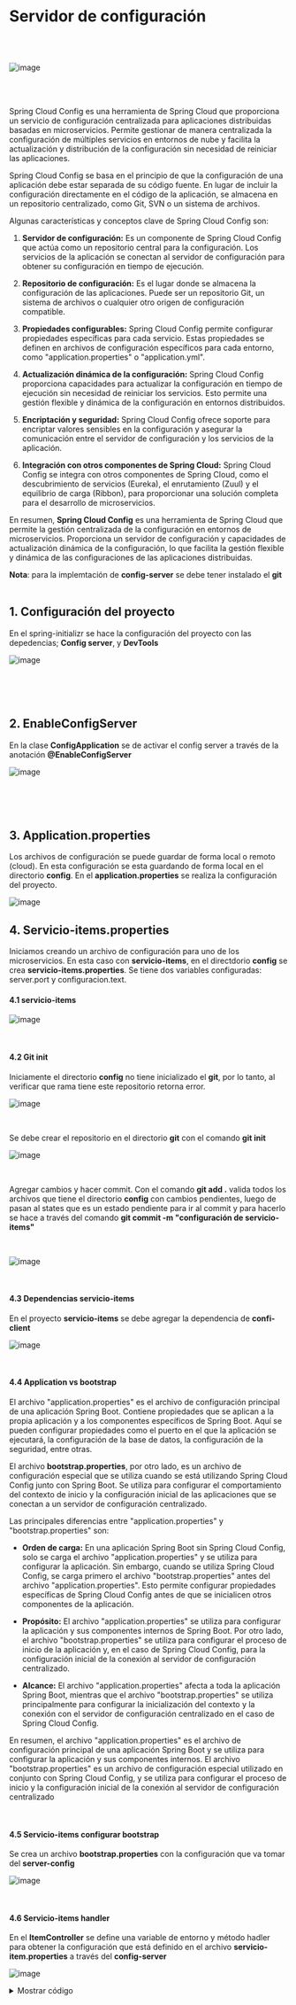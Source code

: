 # Servidor de configuración

<br>
<br>

![image](https://github.com/crodrigr/microservicios-spring-boot-confenalco/assets/31961588/f55c4a7d-b14a-4158-8af8-a26bc72bbdf5)


<br>
<br>


Spring Cloud Config es una herramienta de Spring Cloud que proporciona un servicio de configuración centralizada para aplicaciones distribuidas basadas en microservicios. Permite gestionar de manera centralizada la configuración de múltiples servicios en entornos de nube y facilita la actualización y distribución de la configuración sin necesidad de reiniciar las aplicaciones.

Spring Cloud Config se basa en el principio de que la configuración de una aplicación debe estar separada de su código fuente. En lugar de incluir la configuración directamente en el código de la aplicación, se almacena en un repositorio centralizado, como Git, SVN o un sistema de archivos.

Algunas características y conceptos clave de Spring Cloud Config son:

   1. **Servidor de configuración:** Es un componente de Spring Cloud Config que actúa como un repositorio central para la configuración. Los servicios de la aplicación se conectan al servidor de configuración para obtener su configuración en tiempo de ejecución.

   2. **Repositorio de configuración:** Es el lugar donde se almacena la configuración de las aplicaciones. Puede ser un repositorio Git, un sistema de archivos o cualquier otro origen de configuración compatible.

   3. **Propiedades configurables:** Spring Cloud Config permite configurar propiedades específicas para cada servicio. Estas propiedades se definen en archivos de configuración específicos para cada entorno, como "application.properties" o "application.yml".

   4. **Actualización dinámica de la configuración:** Spring Cloud Config proporciona capacidades para actualizar la configuración en tiempo de ejecución sin necesidad de reiniciar los servicios. Esto permite una gestión flexible y dinámica de la configuración en entornos distribuidos.

   5. **Encriptación y seguridad:** Spring Cloud Config ofrece soporte para encriptar valores sensibles en la configuración y asegurar la comunicación entre el servidor de configuración y los servicios de la aplicación.

   6. **Integración con otros componentes de Spring Cloud:** Spring Cloud Config se integra con otros componentes de Spring Cloud, como el descubrimiento de servicios (Eureka), el enrutamiento (Zuul) y el equilibrio de carga (Ribbon), para proporcionar una solución completa para el desarrollo de microservicios.

En resumen, **Spring Cloud Config** es una herramienta de Spring Cloud que permite la gestión centralizada de la configuración en entornos de microservicios. Proporciona un servidor de configuración y capacidades de actualización dinámica de la configuración, lo que facilita la gestión flexible y dinámica de las configuraciones de las aplicaciones distribuidas.

**Nota**: para la implemtación de **config-server** se debe tener instalado el **git**
<br>
<br>


## 1. Configuración del proyecto

En el spring-initializr se hace la configuración del proyecto con las depedencias; **Config server**, y **DevTools**

![image](https://github.com/crodrigr/microservicios-spring-boot-confenalco/assets/31961588/2ac50bef-66ec-43ce-9dcd-28e4e71149c2)

<br>
<br>
<br>


## 2. EnableConfigServer

En la clase **ConfigApplication** se de activar el config server a través de la anotación **@EnableConfigServer**

![image](https://github.com/crodrigr/microservicios-spring-boot-confenalco/assets/31961588/6558e5e2-9058-45dc-b8ef-902f6f650e47)

<br>
<br>
<br>

## 3. Application.properties

Los archivos de configuración se puede guardar de forma local o remoto (cloud). En esta configuración se esta guardando de forma local en el directorio **config**. En el **application.properties** se realiza la configuración del proyecto. 

![image](https://github.com/crodrigr/microservicios-spring-boot-confenalco/assets/31961588/defba764-b498-4b36-b087-52800d302765)

## 4. Servicio-items.properties

Iniciamos creando un archivo de configuración para uno de los microservicios. En esta caso con **servicio-items**, en el directdorio **config** se crea **servicio-items.properties**. Se tiene dos variables configuradas: server.port y configuracion.text.

#### 4.1 servicio-items

![image](https://github.com/crodrigr/microservicios-spring-boot-confenalco/assets/31961588/00c60b2b-7f11-471c-adc7-d825f227478b)

<br>

#### 4.2 Git init

Iniciamente el directorio **config** no tiene inicializado el **git**, por lo tanto, al verificar que rama tiene este repositorio retorna error. 

![image](https://github.com/crodrigr/microservicios-spring-boot-confenalco/assets/31961588/74deb42f-2268-4ba3-be73-44d8a0c54ea9)

<br>

Se debe crear el repositorio en el directorio **git** con el comando **git init**

![image](https://github.com/crodrigr/microservicios-spring-boot-confenalco/assets/31961588/5db96230-0a91-4179-ac69-6a457162f087)

<br>

Agregar cambios y hacer commit. Con el comando **git add .** valida todos los archivos que tiene el directorio **config** con cambios pendientes, luego de pasan al states que es un estado pendiente para ir al commit y para hacerlo se hace a través del comando **git commit -m "configuración de servicio-items"**

<br>

![image](https://github.com/crodrigr/microservicios-spring-boot-confenalco/assets/31961588/85df6b6f-1c10-4757-86ad-f426f8c7a406)

<br>

#### 4.3 Dependencias servicio-items

En el proyecto **servicio-items** se debe agregar la dependencia de **confi-client**

![image](https://github.com/crodrigr/microservicios-spring-boot-confenalco/assets/31961588/f11ca135-f61a-494a-bd8c-3128df7f8d47)


<br>

#### 4.4 Application vs bootstrap

El archivo "application.properties" es el archivo de configuración principal de una aplicación Spring Boot. Contiene propiedades que se aplican a la propia aplicación y a los componentes específicos de Spring Boot. Aquí se pueden configurar propiedades como el puerto en el que la aplicación se ejecutará, la configuración de la base de datos, la configuración de la seguridad, entre otras.

El archivo **bootstrap.properties**, por otro lado, es un archivo de configuración especial que se utiliza cuando se está utilizando Spring Cloud Config junto con Spring Boot. Se utiliza para configurar el comportamiento del contexto de inicio y la configuración inicial de las aplicaciones que se conectan a un servidor de configuración centralizado.

Las principales diferencias entre "application.properties" y "bootstrap.properties" son:

   - **Orden de carga:** En una aplicación Spring Boot sin Spring Cloud Config, solo se carga el archivo "application.properties" y se utiliza para configurar la aplicación. Sin embargo, cuando se utiliza Spring Cloud Config, se carga primero el archivo "bootstrap.properties" antes del archivo "application.properties". Esto permite configurar propiedades específicas de Spring Cloud Config antes de que se inicialicen otros componentes de la aplicación.

   - **Propósito:** El archivo "application.properties" se utiliza para configurar la aplicación y sus componentes internos de Spring Boot. Por otro lado, el archivo "bootstrap.properties" se utiliza para configurar el proceso de inicio de la aplicación y, en el caso de Spring Cloud Config, para la configuración inicial de la conexión al servidor de configuración centralizado.

  - **Alcance:** El archivo "application.properties" afecta a toda la aplicación Spring Boot, mientras que el archivo "bootstrap.properties" se utiliza principalmente para configurar la inicialización del contexto y la conexión con el servidor de configuración centralizado en el caso de Spring Cloud Config.

En resumen, el archivo "application.properties" es el archivo de configuración principal de una aplicación Spring Boot y se utiliza para configurar la aplicación y sus componentes internos. El archivo "bootstrap.properties" es un archivo de configuración especial utilizado en conjunto con Spring Cloud Config, y se utiliza para configurar el proceso de inicio y la configuración inicial de la conexión al servidor de configuración centralizado

<br>

#### 4.5 Servicio-items configurar bootstrap

Se crea un archivo **bootstrap.properties** con la configuración que va tomar del **server-config**

![image](https://github.com/crodrigr/microservicios-spring-boot-confenalco/assets/31961588/26e34b6b-d08f-4188-9025-c6acbaf21058)

<br>

#### 4.6 Servicio-items handler

En el **ItemController** se define una variable de entorno y método hadler para obtener la configuración que está definido en el archivo **servicio-item.properties** a través del **config-server**

![image](https://github.com/crodrigr/microservicios-spring-boot-confenalco/assets/31961588/7740e679-b6c7-4c56-b2cf-b17050e4eb6e)

<details><summary>Mostrar código</summary>
<p>

```java
@Autowired
	private Environment env;

 @Value("${configuracion.texto}")
    private String texto;

@GetMapping("/obtener-config")
	public ResponseEntity<?> obtenerConfig(@Value("${server.port}") String puerto){
		
		log.info(texto);
		
		Map<String, String> json = new HashMap<>();
		json.put("texto", texto);
		json.put("puerto", puerto);
		
		if(env.getActiveProfiles().length>0 && env.getActiveProfiles()[0].equals("dev")) {
			json.put("autor.nombre", env.getProperty("configuracion.autor.nombre"));
			json.put("autor.email", env.getProperty("configuracion.autor.email"));
		}
		
		return new ResponseEntity<Map<String, String>>(json, HttpStatus.OK);
	}

  ```  
</p>
</details>















